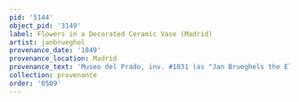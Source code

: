 ```yaml
---
pid: '5144'
object_pid: '3149'
label: Flowers in a Decorated Ceramic Vase (Madrid)
artist: janbrueghel
provenance_date: '1849'
provenance_location: Madrid
provenance_text: 'Museo del Prado, inv. #1831 (as "Jan Brueghels the Elder")'
collection: provenance
order: '0509'
---
```

